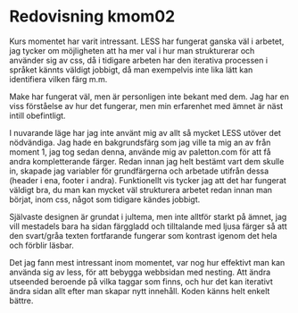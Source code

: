 ---
---
Redovisning kmom02
=========================

Kurs momentet har varit intressant. LESS har fungerat ganska väl i arbetet, jag tycker om möjligheten att ha mer val i hur man strukturerar och använder sig av css, då i tidigare arbeten har den iterativa processen i språket kännts väldigt jobbigt, då man exempelvis inte lika lätt kan identifiera vilken färg m.m.

Make har fungerat väl, men är personligen inte bekant med dem. Jag har en viss förståelse av hur det fungerar, men min erfarenhet med ämnet är näst intill obefintligt.

I nuvarande läge har jag inte använt mig av allt så mycket LESS utöver det nödvändiga. Jag hade en bakgrundsfärg som jag ville ta mig an av från moment 1, jag tog sedan denna, använde mig av paletton.com för att få andra kompletterande färger. Redan innan jag helt bestämt vart dem skulle in, skapade jag variabler för grundfärgerna och arbetade utifrån dessa (header i ena, footer i andra). Funktionellt vis tycker jag att det har fungerat väldigt bra, du man kan mycket väl strukturera arbetet redan innan man börjat, inom css, något som tidigare kändes jobbigt.

Självaste designen är grundat i jultema, men inte alltför starkt på ämnet, jag vill mestadels bara ha sidan färggladd och tilltalande med ljusa färger så att den svart/gråa texten fortfarande fungerar som kontrast igenom det hela och förblir läsbar.

Det jag fann mest intressant inom momentet, var nog hur effektivt man kan använda sig av less, för att bebygga webbsidan med nesting. Att ändra utseended beroende på vilka taggar som finns, och hur det kan iterativt ändra sidan allt efter man skapar nytt innehåll. Koden känns helt enkelt bättre.
